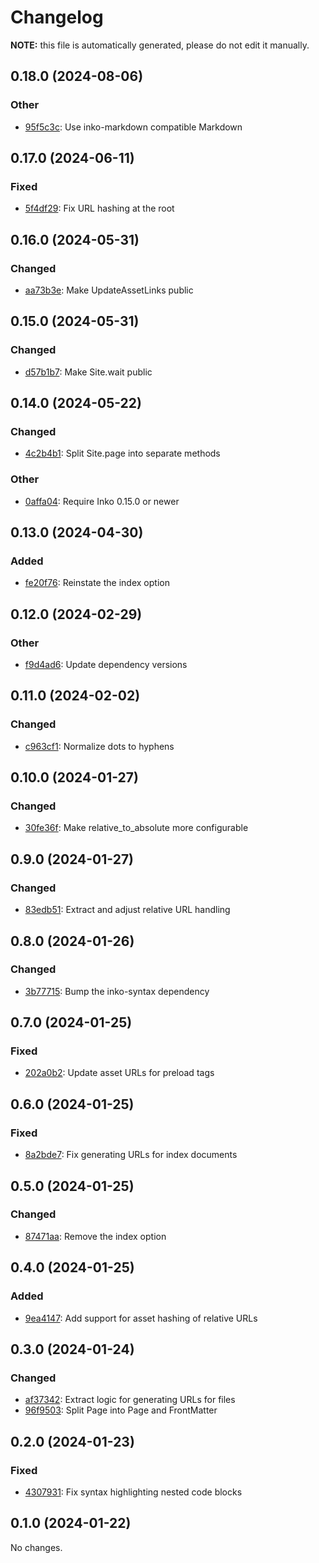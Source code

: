 # Changelog

**NOTE:** this file is automatically generated, please do not edit it manually.

## 0.18.0 (2024-08-06)

### Other

- [95f5c3c](https://github.com/yorickpeterse/inko-wobsite/commit/95f5c3cbe4a1f97ff69ba3806059d565e2f70646): Use inko-markdown compatible Markdown

## 0.17.0 (2024-06-11)

### Fixed

- [5f4df29](https://github.com/yorickpeterse/inko-wobsite/commit/5f4df2962705e75b6ea9f99ff833293a74fdc384): Fix URL hashing at the root

## 0.16.0 (2024-05-31)

### Changed

- [aa73b3e](https://github.com/yorickpeterse/inko-wobsite/commit/aa73b3ebcbbb05d2c30d4e1fdc2bc6c6c6354897): Make UpdateAssetLinks public

## 0.15.0 (2024-05-31)

### Changed

- [d57b1b7](https://github.com/yorickpeterse/inko-wobsite/commit/d57b1b7007594f65d4c15eaaec3e9be69ce2194f): Make Site.wait public

## 0.14.0 (2024-05-22)

### Changed

- [4c2b4b1](https://github.com/yorickpeterse/inko-wobsite/commit/4c2b4b120d0c80da5cfc29a2dff58f4e9ab169a1): Split Site.page into separate methods

### Other

- [0affa04](https://github.com/yorickpeterse/inko-wobsite/commit/0affa040c773be611620918fe9dd53e66b4b281d): Require Inko 0.15.0 or newer

## 0.13.0 (2024-04-30)

### Added

- [fe20f76](https://github.com/yorickpeterse/inko-wobsite/commit/fe20f763f91d00293281bc4eb46ba826d144b5ed): Reinstate the index option

## 0.12.0 (2024-02-29)

### Other

- [f9d4ad6](https://github.com/yorickpeterse/inko-wobsite/commit/f9d4ad6b35c51bed44f791d3da20e4b67bce173f): Update dependency versions

## 0.11.0 (2024-02-02)

### Changed

- [c963cf1](https://github.com/yorickpeterse/inko-wobsite/commit/c963cf1a3f2703e9cb6d8db7f85a1755653fd246): Normalize dots to hyphens

## 0.10.0 (2024-01-27)

### Changed

- [30fe36f](https://github.com/yorickpeterse/inko-wobsite/commit/30fe36f9f728d9c85fb0f258e84bcc613d98b23a): Make relative_to_absolute more configurable

## 0.9.0 (2024-01-27)

### Changed

- [83edb51](https://github.com/yorickpeterse/inko-wobsite/commit/83edb51b6f19e42bdadaadb8eebae0f8c354b20e): Extract and adjust relative URL handling

## 0.8.0 (2024-01-26)

### Changed

- [3b77715](https://github.com/yorickpeterse/inko-wobsite/commit/3b7771559a7ed250119b4b16b7198a5e267aa386): Bump the inko-syntax dependency

## 0.7.0 (2024-01-25)

### Fixed

- [202a0b2](https://github.com/yorickpeterse/inko-wobsite/commit/202a0b2de8e528945876e62923c4bfa70becb473): Update asset URLs for preload tags

## 0.6.0 (2024-01-25)

### Fixed

- [8a2bde7](https://github.com/yorickpeterse/inko-wobsite/commit/8a2bde741de78e4bb9b6c618523d05dcc65776f1): Fix generating URLs for index documents

## 0.5.0 (2024-01-25)

### Changed

- [87471aa](https://github.com/yorickpeterse/inko-wobsite/commit/87471aac889c90e40d9fe6c01c2734d29152112e): Remove the index option

## 0.4.0 (2024-01-25)

### Added

- [9ea4147](https://github.com/yorickpeterse/inko-wobsite/commit/9ea4147d82976e84fefd975c21311e2a0ecb83f5): Add support for asset hashing of relative URLs

## 0.3.0 (2024-01-24)

### Changed

- [af37342](https://github.com/yorickpeterse/inko-wobsite/commit/af37342a22e9dccd2ea94007ad505b7c61b9299c): Extract logic for generating URLs for files
- [96f9503](https://github.com/yorickpeterse/inko-wobsite/commit/96f95030bec8d4713c742ffdc23e08a7fdd28cf6): Split Page into Page and FrontMatter

## 0.2.0 (2024-01-23)

### Fixed

- [4307931](https://github.com/yorickpeterse/inko-wobsite/commit/4307931e9a7dc01b7f44a75f6c2f22774e75023e): Fix syntax highlighting nested code blocks

## 0.1.0 (2024-01-22)

No changes.
